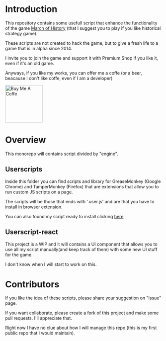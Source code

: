 # Introduction

This repository contains some usefull script that enhance the functionality of the game <a href="https://www.marchofhistory.com/" target="_blank">March of History</a> (that I suggest you to play if you like historical strategy game).

These scripts are not created to hack the game, but to give a fresh life to a game that is in alpha since 2014.

I invite you to join the game and support it with Premium Shop if you like it, even if it's an old game.

Anyways, if you like my works, you can offer me a coffe (or a beer, beacause I don't like coffe, even if I am a developer)

<a href="https://www.buymeacoffee.com/avalenti89" target="_blank"><img src="https://www.buymeacoffee.com/assets/img/custom_images/orange_img.png" alt="Buy Me A Coffe" style="width: 120px"></a>

# Overview

This monorepo will contains script divided by "engine".

## Userscripts

Inside this folder you can find scripts and library for GreaseMonkey (Google Chrome) and TamperMonkey (Firefox) that are extensions that allow you to run custom JS scripts on a page.

The scripts will be those that ends with '.user.js' and are that you have to install in browser extension.

You can also found my script ready to install clicking <a href="https://openuserjs.org/users/avalenti89/scripts" target="_blank">here</a>

## Userscript-react

This project is a WIP and it will contains a UI component that allows you to use all my script manually(and keep track of them) with some new UI stuff for the game.

I don't know when I will start to work on this.

# Contributors

If you like the idea of these scripts, please share your suggestion on "Issue" page.

If you want collaborate, please create a fork of this project and make some pull requests. I'll appreciate that.

Right now I have no clue about how I will manage this repo (this is my first public repo that I would maintain).
